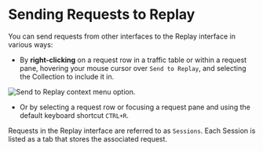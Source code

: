 # Sending Requests to Replay

You can send requests from other interfaces to the Replay interface in various ways:

- By **right-clicking** on a request row in a traffic table or within a request pane, hovering your mouse cursor over `Send to Replay`, and selecting the Collection to include it in.

<img alt="Send to Replay context menu option." src="/_images/send_to_replay.png" center>

- Or by selecting a request row or focusing a request pane and using the default keyboard shortcut `CTRL+R`.

Requests in the Replay interface are referred to as `Sessions`. Each Session is listed as a tab that stores the associated request.
